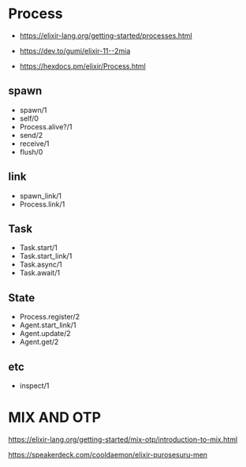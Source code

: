 # Process

* https://elixir-lang.org/getting-started/processes.html
* https://dev.to/gumi/elixir-11--2mia

* https://hexdocs.pm/elixir/Process.html

## spawn

* spawn/1
* self/0
* Process.alive?/1
* send/2
* receive/1
* flush/0

## link

* spawn\_link/1
* Process.link/1


## Task

* Task.start/1
* Task.start\_link/1
* Task.async/1
* Task.await/1

## State

* Process.register/2
* Agent.start\_link/1
* Agent.update/2
* Agent.get/2

## etc

* inspect/1

# MIX AND OTP

https://elixir-lang.org/getting-started/mix-otp/introduction-to-mix.html



https://speakerdeck.com/cooldaemon/elixir-purosesuru-men

